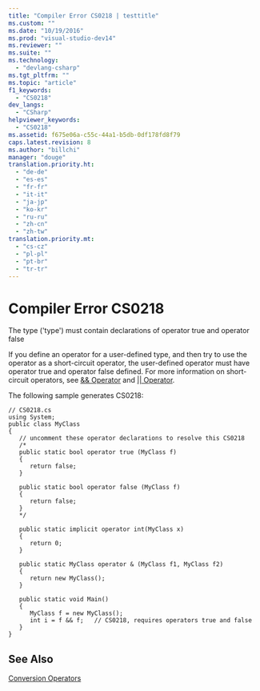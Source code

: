 ```yaml
---
title: "Compiler Error CS0218 | testtitle"
ms.custom: ""
ms.date: "10/19/2016"
ms.prod: "visual-studio-dev14"
ms.reviewer: ""
ms.suite: ""
ms.technology: 
  - "devlang-csharp"
ms.tgt_pltfrm: ""
ms.topic: "article"
f1_keywords: 
  - "CS0218"
dev_langs: 
  - "CSharp"
helpviewer_keywords: 
  - "CS0218"
ms.assetid: f675e06a-c55c-44a1-b5db-0df178fd8f79
caps.latest.revision: 8
ms.author: "billchi"
manager: "douge"
translation.priority.ht: 
  - "de-de"
  - "es-es"
  - "fr-fr"
  - "it-it"
  - "ja-jp"
  - "ko-kr"
  - "ru-ru"
  - "zh-cn"
  - "zh-tw"
translation.priority.mt: 
  - "cs-cz"
  - "pl-pl"
  - "pt-br"
  - "tr-tr"
---
```

# Compiler Error CS0218
The type ('type') must contain declarations of operator true and operator false  
  
 If you define an operator for a user-defined type, and then try to use the operator as a short-circuit operator, the user-defined operator must have operator true and operator false defined. For more information on short-circuit operators, see [&& Operator](../Topic/&&%20Operator%20\(C%23%20Reference\).md) and [&#124;&#124; Operator](../Topic/%7C%7C%20Operator%20\(C%23%20Reference\).md).  
  
 The following sample generates CS0218:  
  
```  
// CS0218.cs  
using System;  
public class MyClass  
{  
   // uncomment these operator declarations to resolve this CS0218  
   /*  
   public static bool operator true (MyClass f)  
   {  
      return false;  
   }  
  
   public static bool operator false (MyClass f)  
   {  
      return false;  
   }  
   */  
  
   public static implicit operator int(MyClass x)  
   {  
      return 0;  
   }  
  
   public static MyClass operator & (MyClass f1, MyClass f2)  
   {  
      return new MyClass();  
   }  
  
   public static void Main()  
   {  
      MyClass f = new MyClass();  
      int i = f && f;   // CS0218, requires operators true and false  
   }  
}  
```  
  
## See Also  
 [Conversion Operators](../Topic/Conversion%20Operators%20\(C%23%20Programming%20Guide\).md)